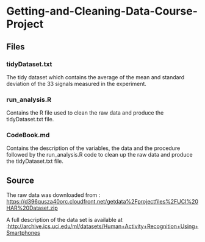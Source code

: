 # Getting-and-Cleaning-Data-Course-Project

## Files

### tidyDataset.txt
The tidy dataset which contains the average of the mean and standard deviation of the 33 signals measured in the experiment. 

### run_analysis.R
Contains the R file used to clean the raw data and produce the tidyDataset.txt file.

### CodeBook.md
Contains the description of the variables, the data and the procedure followed by the run_analysis.R code to clean up the raw data and produce the tidyDataset.txt file.

## Source
The raw data was downloaded from : https://d396qusza40orc.cloudfront.net/getdata%2Fprojectfiles%2FUCI%20HAR%20Dataset.zip

A full description of the data set is available at :http://archive.ics.uci.edu/ml/datasets/Human+Activity+Recognition+Using+Smartphones
